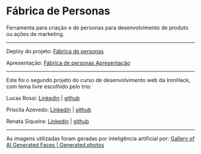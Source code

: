 # Fábrica de Personas

Ferramenta para criação e de personas para desenvolvimento de produto ou ações de marketing.

---------

Deploy do projeto: [ Fábrica de personas ]( https://legendary-pony-c2b7f2.netlify.app/ )

Apresentação: [ Fábrica de personas Apresentação ]( https://www.canva.com/design/DAE_Le992tI/A6VJHH8qYjXvX97PUQVtmg/edit?utm_content=DAE_Le992tI&utm_campaign=designshare&utm_medium=link2&utm_source=sharebutton )

---------

Este foi o segundo projeto do curso de desenvolvimento web da IronHack, com tema livre escolhido pelo trio: 

Lucas Rossi: [Linkedin](https://www.linkedin.com/in/lucaswhiterossi/) | [github](https://github.com/LucasWhiteRossi)

Priscila Azevedo: [Linkedin](https://www.linkedin.com/in/priscila-azevedo-83126495/) | [github](https://github.com/Priscilacastroa)

Renata Siqueira: [Linkedin](https://www.linkedin.com/in/renatasiqueirass/) | [github](https://github.com/renatasiqueira)

--------------

As imagens utilizadas foram geradas por inteligência artificial por: [Gallery of AI Generated Faces | Generated.photos](https://generated.photos/faces) 